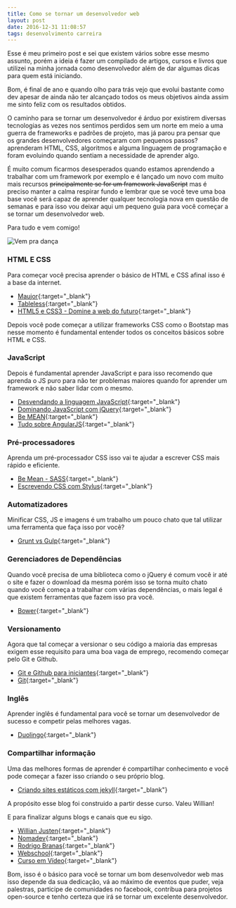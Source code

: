 ```yaml
---
title: Como se tornar um desenvolvedor web
layout: post
date: 2016-12-31 11:08:57
tags: desenvolvimento carreira
---
```


Esse é meu primeiro post e sei que existem vários sobre esse mesmo assunto, porém a ideia é
fazer um compilado de artigos, cursos e livros que utilizei na minha jornada como desenvolvedor além de
dar algumas dicas para quem está iniciando.

Bom, é final de ano e quando olho para trás vejo que evolui bastante como dev apesar de ainda não ter alcançado
todos os meus objetivos ainda assim me sinto feliz com os resultados obtidos.

O caminho para se tornar um desenvolvedor é árduo por existirem diversas tecnologias as vezes nos sentimos perdidos sem um norte em meio a uma guerra de frameworks e padrões de projeto, mas já parou pra pensar que
os grandes desenvolvedores começaram com pequenos passos? aprenderam HTML, CSS, algoritmos
e alguma linguagem de programação e foram evoluindo quando sentiam a necessidade de aprender algo.

É muito comum ficarmos desesperados quando estamos aprendendo a trabalhar com um framework por exemplo e é lançado um novo com muito mais recursos <strike>principalmente se for um framework JavaScript</strike> mas é preciso manter a calma
respirar fundo e lembrar que se você teve uma boa base você será capaz de aprender qualquer tecnologia nova em questão de semanas e para isso vou deixar aqui um pequeno guia para você começar a se tornar um desenvolvedor web.

Para tudo e vem comigo!

![Vem pra dança](https://media.giphy.com/media/l0MYOnps6gMbRvnb2/giphy.gif)

### HTML E CSS

Para começar você precisa aprender o básico de HTML e CSS afinal isso é a base da internet.

- [Maujor](http://www.maujor.com/){:target="_blank"}
- [Tableless](https://tableless.com.br/){:target="_blank"}
- [HTML5 e CSS3 - Domine a web do futuro](https://www.casadocodigo.com.br/products/livro-html-css){:target="_blank"}

Depois você pode começar a utilizar frameworks CSS como o Bootstap mas nesse momento é fundamental entender todos os conceitos básicos sobre HTML e CSS.

### JavaScript

Depois é fundamental aprender JavaScript e para isso recomendo que aprenda o JS puro para não ter problemas
maiores quando for aprender um framework e não saber lidar com o mesmo.

- [Desvendando a linguagem JavaScript](https://www.youtube.com/playlist?list=PLQCmSnNFVYnT1-oeDOSBnt164802rkegc){:target="_blank"}
- [Dominando JavaScript com jQuery](https://www.casadocodigo.com.br/products/livro-javascript-jquery){:target="_blank"}
- [Be MEAN](https://www.youtube.com/channel/UCKdo1RaF8gzfhvkOdZv_ojg/playlists){:target="_blank"}
- [Tudo sobre AngularJS](https://www.youtube.com/playlist?list=PLQCmSnNFVYnTD5p2fR4EXmtlR6jQJMbPb){:target="_blank"}

### Pré-processadores

Aprenda um pré-processador CSS isso vai te ajudar a escrever CSS mais rápido e eficiente.

- [Be Mean - SASS](https://www.youtube.com/playlist?list=PL77JVjKTJT2h4DPhWnTyVurZXugplVa1r){:target="_blank"}
- [Escrevendo CSS com Stylus](http://blog.da2k.com.br/2015/02/15/escrevendo-css-com-stylus/){:target="_blank"}

### Automatizadores

Minificar CSS, JS e imagens é um trabalho um pouco chato que tal utilizar uma ferramenta que faça isso por você?

- [Grunt vs Gulp](https://www.youtube.com/playlist?list=PLQCmSnNFVYnTkUx1tVVPumohXVMDwfQcV){:target="_blank"}

### Gerenciadores de Dependências

Quando você precisa de uma biblioteca como o jQuery é comum você ir até o site e fazer o download da mesma porém isso se torna muito chato quando você começa a trabalhar com várias dependências, o mais legal é que existem ferramentas que fazem isso pra você.

- [Bower](https://www.youtube.com/playlist?list=PLQCmSnNFVYnS1vVHVumHKAc8RLcSK-Rl2){:target="_blank"}

### Versionamento

Agora que tal começar a versionar o seu código a maioria das empresas exigem esse requisito para uma
boa vaga de emprego, recomendo começar pelo Git e Github.

- [Git e Github para iniciantes](http://willianjusten.teachable.com/p/git-e-github-para-iniciantes){:target="_blank"}
- [Git](https://www.youtube.com/playlist?list=PLQCmSnNFVYnRdgxOC_ufH58NxlmM6VYd1){:target="_blank"}

### Inglês

Aprender inglês é fundamental para você se tornar um desenvolvedor de sucesso e competir pelas melhores vagas.

- [Duolingo](https://pt.duolingo.com/){:target="_blank"}

### Compartilhar informação

Uma das melhores formas de aprender é compartilhar conhecimento e você pode começar a fazer isso criando o seu próprio blog.

- [Criando sites estáticos com jekyll](http://willianjusten.teachable.com/courses/criando-sites-estaticos-com-jekyll){:target="_blank"}

A propósito esse blog foi construido a partir desse curso. Valeu Willian!

E para finalizar alguns blogs e canais que eu sigo.

- [Willian Justen](https://willianjusten.com.br/){:target="_blank"}
- [Nomadev](http://nomadev.com.br/){:target="_blank"}
- [Rodrigo Branas](https://www.youtube.com/rodrigobranas){:target="_blank"}
- [Webschool](https://www.youtube.com/channel/UCKdo1RaF8gzfhvkOdZv_ojg){:target="_blank"}
- [Curso em Vídeo](https://www.youtube.com/cursoemvideo){:target="_blank"}

Bom, isso é o básico para você se tornar um bom desenvolvedor web mas isso depende da sua dedicação, vá ao máximo de eventos que puder, veja palestras, participe de comunidades no facebook, contribua para projetos open-source e tenho certeza que irá se tornar um excelente desenvolvedor.